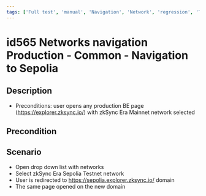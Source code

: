 ```yaml
---
tags: ['Full test', 'manual', 'Navigation', 'Network', 'regression', 'To Automate', 'ZKF-2507', 'Active']
---
```


# id565 Networks navigation Production - Common - Navigation to Sepolia

## Description
  - Preconditions: user opens any production BE page (https://explorer.zksync.io/) with zkSync Era Mainnet network selected

## Precondition


## Scenario
- Open drop down list with networks
- Select zkSync Era Sepolia Testnet network
- User is redirected to https://sepolia.explorer.zksync.io/ domain
- The same page opened on the new domain
